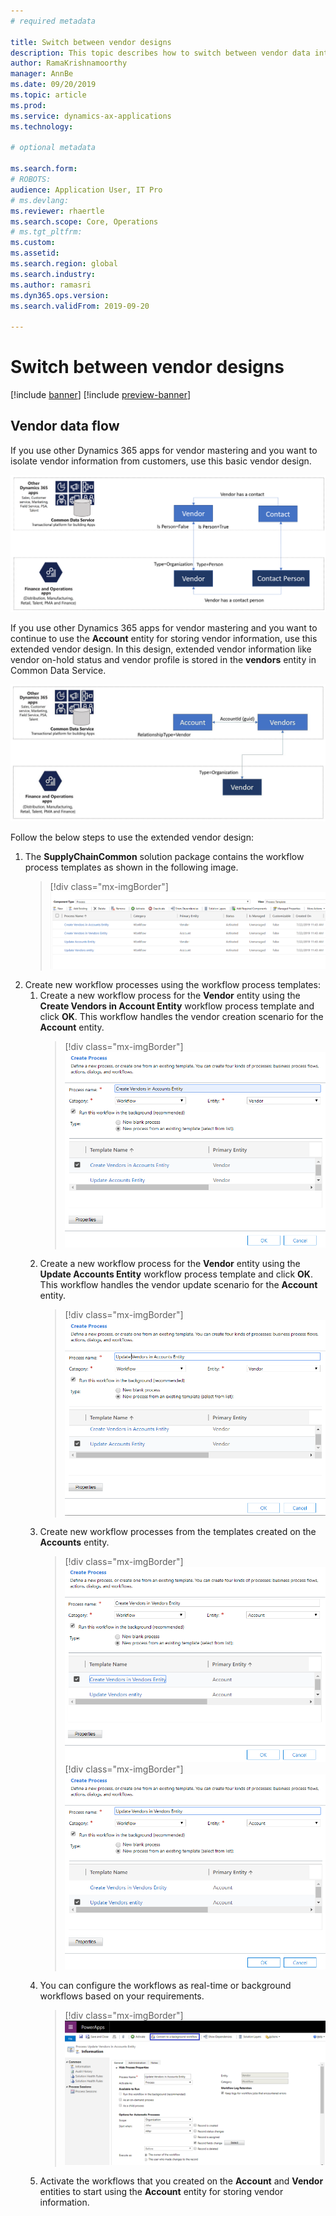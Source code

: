 ```yaml
---
# required metadata

title: Switch between vendor designs
description: This topic describes how to switch between vendor data integration between Finance and Operations apps and Common Data Service.
author: RamaKrishnamoorthy 
manager: AnnBe
ms.date: 09/20/2019
ms.topic: article
ms.prod: 
ms.service: dynamics-ax-applications
ms.technology: 

# optional metadata

ms.search.form: 
# ROBOTS: 
audience: Application User, IT Pro
# ms.devlang: 
ms.reviewer: rhaertle
ms.search.scope: Core, Operations
# ms.tgt_pltfrm: 
ms.custom: 
ms.assetid: 
ms.search.region: global
ms.search.industry: 
ms.author: ramasri
ms.dyn365.ops.version: 
ms.search.validFrom: 2019-09-20

---
```


# Switch between vendor designs

[!include [banner](../../includes/banner.md)]
[!include [preview-banner](../../includes/preview-banner.md)]

## Vendor data flow 

If you use other Dynamics 365 apps for vendor mastering and you want to isolate vendor information from customers, use this basic vendor design.  

![Basic vendor flow](media/dual-write-vendor-data-flow.png)
 
If you use other Dynamics 365 apps for vendor mastering and you want to continue to use the **Account** entity for storing vendor information, use this extended vendor design. In this design, extended vendor information like vendor on-hold status and vendor profile is stored in the **vendors** entity in Common Data Service. 

![Extended vendor flow](media/dual-write-vendor-detail.jpg)
 
Follow the below steps to use the extended vendor design: 
 
1. The **SupplyChainCommon** solution package contains the workflow process templates as shown in the following image.
    > [!div class="mx-imgBorder"]
    > ![Workflow process templates](media/dual-write-switch-3.png)
2. Create new workflow processes using the workflow process templates: 
    1. Create a new workflow process for the **Vendor** entity using the **Create Vendors in Account Entity** workflow process template and click **OK**. This workflow handles the vendor creation scenario for the **Account** entity.
        > [!div class="mx-imgBorder"]
        > ![Create Vendors in Account Entity](media/dual-write-switch-4.png)
    2. Create a new workflow process for the **Vendor** entity using the **Update Accounts Entity** workflow process template and click **OK**. This workflow handles the vendor update scenario for the **Account** entity. 
        > [!div class="mx-imgBorder"]
        > ![Update Accounts Entity](media/dual-write-switch-5.png)
    3. Create new workflow processes from the templates created on the **Accounts** entity. 
        > [!div class="mx-imgBorder"]
        > ![Create vendors in vendors entity](media/dual-write-switch-6.png)
        > [!div class="mx-imgBorder"]
        > ![Update vendors entity](media/dual-write-switch-7.png)
    4. You can configure the workflows as real-time or background workflows based on your requirements. 
        > [!div class="mx-imgBorder"]
        > ![Convert to a background workflow](media/dual-write-switch-8.png)
    5. Activate the workflows that you created on the **Account** and **Vendor** entities to start using the **Account** entity for storing vendor information. 
 
